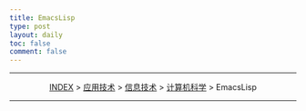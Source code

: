 ```yaml
---
title: EmacsLisp
type: post
layout: daily
toc: false
comment: false
---
```

---
<span><center>[INDEX](/gknows/index) > [应用技术](/gknows/应用技术) > [信息技术](/gknows/信息技术) > [计算机科学](/gknows/计算机科学) > EmacsLisp</center></span>

---
